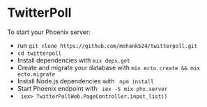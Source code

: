 # TwitterPoll

To start your Phoenix server:

  * run `git clone https://github.com/mohank524/twitterpoll.git`
  *  `cd twitterpoll `
  * Install dependencies with `mix deps.get`
  * Create and migrate your database with `mix ecto.create && mix ecto.migrate`
  * Install Node.js dependencies with ` npm install`
  * Start Phoenix endpoint with ` iex -S mix phx.server`
  * ` iex> TwitterPollWeb.PageController.input_list()`

